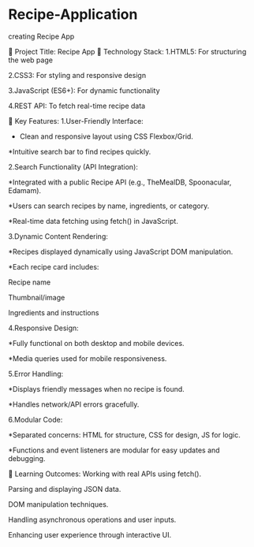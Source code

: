 # Recipe-Application
creating Recipe App





  🔹 Project Title: Recipe App
🔸 Technology Stack:
1.HTML5: For structuring the web page

2.CSS3: For styling and responsive design

3.JavaScript (ES6+): For dynamic functionality

4.REST API: To fetch real-time recipe data



🔹 Key Features:
1.User-Friendly Interface:

  * Clean and responsive layout using CSS Flexbox/Grid.

  *Intuitive search bar to find recipes quickly.

2.Search Functionality (API Integration):

  *Integrated with a public Recipe API (e.g., TheMealDB, Spoonacular, Edamam).

  *Users can search recipes by name, ingredients, or category.

  *Real-time data fetching using fetch() in JavaScript.

3.Dynamic Content Rendering:

  *Recipes displayed dynamically using JavaScript DOM manipulation.

  *Each recipe card includes:

  Recipe name

  Thumbnail/image

  Ingredients and instructions

4.Responsive Design:

  *Fully functional on both desktop and mobile devices.

  *Media queries used for mobile responsiveness.

5.Error Handling:

  *Displays friendly messages when no recipe is found.

  *Handles network/API errors gracefully.

6.Modular Code:

  *Separated concerns: HTML for structure, CSS for design, JS for logic.

  *Functions and event listeners are modular for easy updates and debugging.



  🔹 Learning Outcomes:
Working with real APIs using fetch().

Parsing and displaying JSON data.

DOM manipulation techniques.

Handling asynchronous operations and user inputs.

Enhancing user experience through interactive UI.


